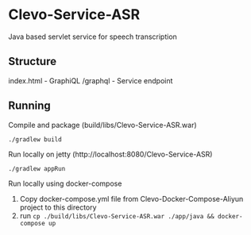 # Clevo-Service-ASR
Java based servlet service for speech transcription

## Structure

index.html - GraphiQL
/graphql - Service endpoint

## Running
Compile and package (build/libs/Clevo-Service-ASR.war)

`./gradlew build`

Run locally on jetty (http://localhost:8080/Clevo-Service-ASR)

`./gradlew appRun`

Run locally using docker-compose
1. Copy docker-compose.yml file from Clevo-Docker-Compose-Aliyun project to this directory
2. run `cp ./build/libs/Clevo-Service-ASR.war ./app/java && docker-compose up`
